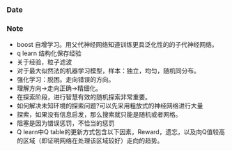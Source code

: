### Date


### Note
- boost 自增学习。用父代神经网络知道训练更具泛化性的的子代神经网络。
- q learn 结构化保存经验
- 关于经验，粒子滤波
- 对于最大似然法的机器学习模型，样本：独立，均匀，随机同分布。
- 强化学习：脱困。走向错误的方向。
- 理解方向->走向正确->精细化。
- 在探索阶段，进行智慧有效的随机探索非常重要。
- 如何解决未知环境的探索问题?可以先采用粗放式的神经网络进行大量
- 探索，如果没有信息启发，那么搜索就只能是随机或者网格。
- 阻塞是因为错误惩罚，不恰当的惩罚
- Q learn中Q table的更新方式包含以下因素，Reward，遗忘，以及向Q值较高的区域（即证明网络在处理该区域较好）走向的趋势。